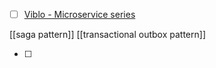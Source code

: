 - [ ] [Viblo - Microservice series](https://viblo.asia/s/microservice-tu-ly-thuyet-den-thuc-tien-P0lPmr9p5ox)

[[saga pattern]]
[[transactional outbox pattern]]

- [ ] 